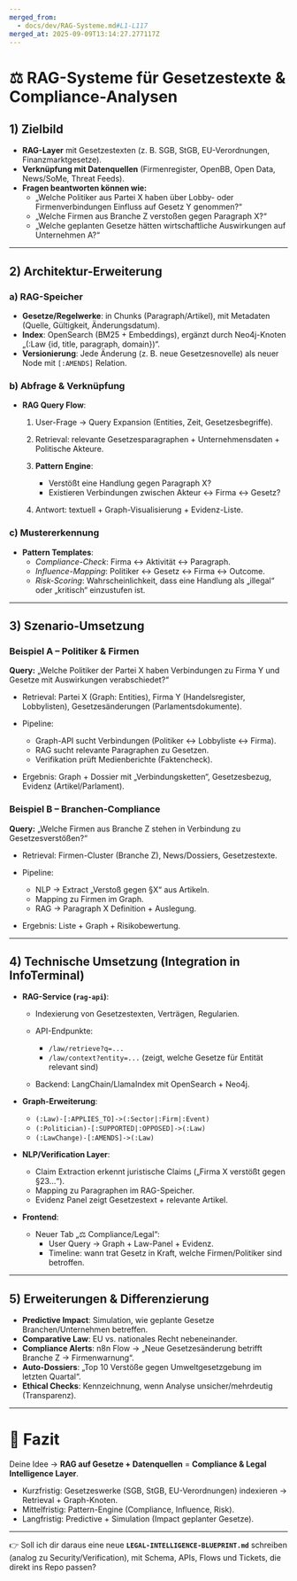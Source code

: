 ```yaml
---
merged_from:
  - docs/dev/RAG-Systeme.md#L1-L117
merged_at: 2025-09-09T13:14:27.277117Z
---
```

# ⚖️ RAG-Systeme für Gesetzestexte & Compliance-Analysen

## 1) Zielbild

- **RAG-Layer** mit Gesetzestexten (z. B. SGB, StGB, EU-Verordnungen, Finanzmarktgesetze).
- **Verknüpfung mit Datenquellen** (Firmenregister, OpenBB, Open Data, News/SoMe, Threat Feeds).
- **Fragen beantworten können wie:**
  - „Welche Politiker aus Partei X haben über Lobby- oder Firmenverbindungen Einfluss auf Gesetz Y genommen?“
  - „Welche Firmen aus Branche Z verstoßen gegen Paragraph X?“
  - „Welche geplanten Gesetze hätten wirtschaftliche Auswirkungen auf Unternehmen A?“

---

## 2) Architektur-Erweiterung

### a) RAG-Speicher

- **Gesetze/Regelwerke**: in Chunks (Paragraph/Artikel), mit Metadaten (Quelle, Gültigkeit, Änderungsdatum).
- **Index**: OpenSearch (BM25 + Embeddings), ergänzt durch Neo4j-Knoten „(\:Law {id, title, paragraph, domain})“.
- **Versionierung**: Jede Änderung (z. B. neue Gesetzesnovelle) als neuer Node mit `[:AMENDS]` Relation.

### b) Abfrage & Verknüpfung

- **RAG Query Flow**:
  1. User-Frage → Query Expansion (Entities, Zeit, Gesetzesbegriffe).
  2. Retrieval: relevante Gesetzesparagraphen + Unternehmensdaten + Politische Akteure.
  3. **Pattern Engine**:
     - Verstößt eine Handlung gegen Paragraph X?
     - Existieren Verbindungen zwischen Akteur ↔ Firma ↔ Gesetz?

  4. Antwort: textuell + Graph-Visualisierung + Evidenz-Liste.

### c) Mustererkennung

- **Pattern Templates**:
  - _Compliance-Check_: Firma ↔ Aktivität ↔ Paragraph.
  - _Influence-Mapping_: Politiker ↔ Gesetz ↔ Firma ↔ Outcome.
  - _Risk-Scoring_: Wahrscheinlichkeit, dass eine Handlung als „illegal“ oder „kritisch“ einzustufen ist.

---

## 3) Szenario-Umsetzung

### Beispiel A – Politiker & Firmen

**Query:** „Welche Politiker der Partei X haben Verbindungen zu Firma Y und Gesetze mit Auswirkungen verabschiedet?“

- Retrieval: Partei X (Graph: Entities), Firma Y (Handelsregister, Lobbylisten), Gesetzesänderungen (Parlamentsdokumente).
- Pipeline:
  - Graph-API sucht Verbindungen (Politiker ↔ Lobbyliste ↔ Firma).
  - RAG sucht relevante Paragraphen zu Gesetzen.
  - Verifikation prüft Medienberichte (Faktencheck).

- Ergebnis: Graph + Dossier mit „Verbindungsketten“, Gesetzesbezug, Evidenz (Artikel/Parlament).

### Beispiel B – Branchen-Compliance

**Query:** „Welche Firmen aus Branche Z stehen in Verbindung zu Gesetzesverstößen?“

- Retrieval: Firmen-Cluster (Branche Z), News/Dossiers, Gesetzestexte.
- Pipeline:
  - NLP → Extract „Verstoß gegen §X“ aus Artikeln.
  - Mapping zu Firmen im Graph.
  - RAG → Paragraph X Definition + Auslegung.

- Ergebnis: Liste + Graph + Risikobewertung.

---

## 4) Technische Umsetzung (Integration in InfoTerminal)

- **RAG-Service (`rag-api`)**:
  - Indexierung von Gesetzestexten, Verträgen, Regularien.
  - API-Endpunkte:
    - `/law/retrieve?q=...`
    - `/law/context?entity=...` (zeigt, welche Gesetze für Entität relevant sind)

  - Backend: LangChain/LlamaIndex mit OpenSearch + Neo4j.

- **Graph-Erweiterung**:
  - `(:Law)-[:APPLIES_TO]->(:Sector|:Firm|:Event)`
  - `(:Politician)-[:SUPPORTED|:OPPOSED]->(:Law)`
  - `(:LawChange)-[:AMENDS]->(:Law)`

- **NLP/Verification Layer**:
  - Claim Extraction erkennt juristische Claims („Firma X verstößt gegen §23…“).
  - Mapping zu Paragraphen im RAG-Speicher.
  - Evidenz Panel zeigt Gesetzestext + relevante Artikel.

- **Frontend**:
  - Neuer Tab „⚖️ Compliance/Legal“:
    - User Query → Graph + Law-Panel + Evidenz.
    - Timeline: wann trat Gesetz in Kraft, welche Firmen/Politiker sind betroffen.

---

## 5) Erweiterungen & Differenzierung

- **Predictive Impact**: Simulation, wie geplante Gesetze Branchen/Unternehmen betreffen.
- **Comparative Law**: EU vs. nationales Recht nebeneinander.
- **Compliance Alerts**: n8n Flow → „Neue Gesetzesänderung betrifft Branche Z → Firmenwarnung“.
- **Auto-Dossiers**: „Top 10 Verstöße gegen Umweltgesetzgebung im letzten Quartal“.
- **Ethical Checks**: Kennzeichnung, wenn Analyse unsicher/mehrdeutig (Transparenz).

---

# 📌 Fazit

Deine Idee → **RAG auf Gesetze + Datenquellen** = **Compliance & Legal Intelligence Layer**.

- Kurzfristig: Gesetzeswerke (SGB, StGB, EU-Verordnungen) indexieren → Retrieval + Graph-Knoten.
- Mittelfristig: Pattern-Engine (Compliance, Influence, Risk).
- Langfristig: Predictive + Simulation (Impact geplanter Gesetze).

---

👉 Soll ich dir daraus eine neue **`LEGAL-INTELLIGENCE-BLUEPRINT.md`** schreiben (analog zu Security/Verification), mit Schema, APIs, Flows und Tickets, die direkt ins Repo passen?
